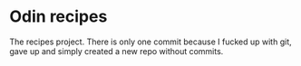# Odin recipes
The recipes project.
There is only one commit because I fucked up with git, gave up and simply created a new repo without commits.

